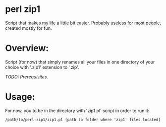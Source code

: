 # perl zip1
Script that makes my life a little bit easier.
Probably useless for most people, created mostly for fun.


# Overview:

Script (for now) that simply renames all your files in one directory of your
choice with '.zip1' extension to '.zip'.


*TODO: Prerequisites.*


# Usage:

For now, you to be in the directory with 'zip1.pl' script in order to run it:

```/path/to/perl-zip1/zip1.pl [path to folder where 'zip1' files located]```
